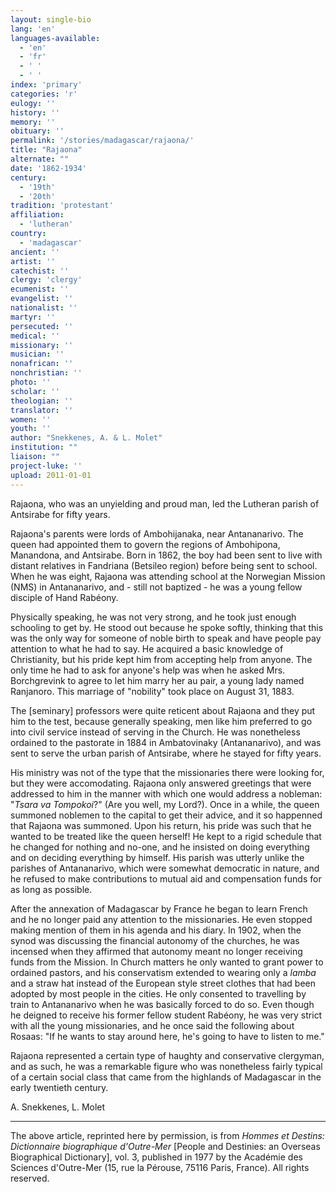 ```yaml
---
layout: single-bio
lang: 'en'
languages-available:
  - 'en'
  - 'fr'
  - ' '
  - ' '
index: 'primary'
categories: 'r'
eulogy: ''
history: ''
memory: ''
obituary: ''
permalink: '/stories/madagascar/rajaona/'
title: "Rajaona"
alternate: ""
date: '1862-1934'
century:
  - '19th'
  - '20th'
tradition: 'protestant'
affiliation:
  - 'lutheran'
country:
  - 'madagascar'
ancient: ''
artist: ''
catechist: ''
clergy: 'clergy'
ecumenist: ''
evangelist: ''
nationalist: ''
martyr: ''
persecuted: ''
medical: ''
missionary: ''
musician: ''
nonafrican: ''
nonchristian: ''
photo: ''
scholar: ''
theologian: ''
translator: ''
women: ''
youth: ''
author: "Snekkenes, A. & L. Molet"
institution: ""
liaison: ""
project-luke: ''
upload: 2011-01-01
---
```




Rajaona, who was an unyielding and proud man, led the Lutheran parish of Antsirabe for fifty years.

Rajaona's parents were lords of Ambohijanaka, near Antananarivo. The queen had appointed them to govern the regions of Ambohipona, Manandona, and Antsirabe. Born in 1862, the boy had been sent to live with distant relatives in Fandriana (Betsileo region) before being sent to school. When he was eight, Rajaona was attending school at the Norwegian Mission (NMS) in Antananarivo, and - still not baptized - he was a young fellow disciple of Hand Rabéony.

Physically speaking, he was not very strong, and he took just enough schooling to get by. He stood out because he spoke softly, thinking that this was the only way for someone of noble birth to speak and have people pay attention to what he had to say. He acquired a basic knowledge of Christianity, but his pride kept him from accepting help from anyone. The only time he had to ask for anyone's help was when he asked Mrs. Borchgrevink to agree to let him marry her au pair, a young lady named Ranjanoro. This marriage of "nobility" took place on August 31, 1883.

The [seminary] professors were quite reticent about Rajaona and they put him to the test, because generally speaking, men like him preferred to go into civil service instead of serving in the Church. He was nonetheless ordained to the pastorate in 1884 in Ambatovinaky (Antananarivo), and was sent to serve the urban parish of Antsirabe, where he stayed for fifty years.

His ministry was not of the type that the missionaries there were looking for, but they were accomodating. Rajaona only answered greetings that were addressed to him in the manner with which one would address a nobleman: "*Tsara va Tompokoi*?" (Are you well, my Lord?). Once in a while, the queen summoned noblemen to the capital to get their advice, and it so happenned that Rajaona was summoned. Upon his return, his pride was such that he wanted to be treated like the queen herself! He kept to a rigid schedule that he changed for nothing and no-one, and he insisted on doing everything and on deciding everything by himself. His parish was utterly unlike the parishes of Antananarivo, which were somewhat democratic in nature, and he refused to make contributions to mutual aid and compensation funds for as long as possible.

After the annexation of Madagascar by France he began to learn French and he no longer paid any attention to the missionaries. He even stopped making mention of them in his agenda and his diary. In 1902, when the synod was discussing the financial autonomy of the churches, he was incensed when they affirmed that autonomy meant no longer receiving funds from the Mission. In Church matters he only wanted to grant power to ordained pastors, and his conservatism extended to wearing only a *lamba* and a straw hat instead of the European style street clothes that had been adopted by most people in the cities. He only consented to travelling by train to Antananarivo when he was basically forced to do so. Even though he deigned to receive his former fellow student Rabéony, he was very strict with all the young missionaries, and he once said the following about Rosaas: "If he wants to stay around here, he's going to have to listen to me."

Rajaona represented a certain type of haughty and conservative clergyman, and as such, he was a remarkable figure who was nonetheless fairly typical of a certain social class that came from the highlands of Madagascar in the early twentieth century.

A. Snekkenes, L. Molet

---

The above article, reprinted here by permission, is from *Hommes et Destins: Dictionnaire biographique d'Outre-Mer* [People and Destinies: an Overseas Biographical Dictionary], vol. 3, published in 1977 by the Académie des Sciences d'Outre-Mer (15, rue la Pérouse, 75116 Paris, France). All rights reserved.
